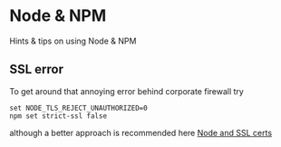 # Node & NPM
Hints & tips on using Node & NPM

## SSL error
To get around that annoying error behind corporate firewall try

`set NODE_TLS_REJECT_UNAUTHORIZED=0`  
`npm set strict-ssl false`

although a better approach is recommended here
[Node and SSL certs](https://stackoverflow.com/questions/13913941/how-to-fix-ssl-certificate-error-when-running-npm-on-windows)
